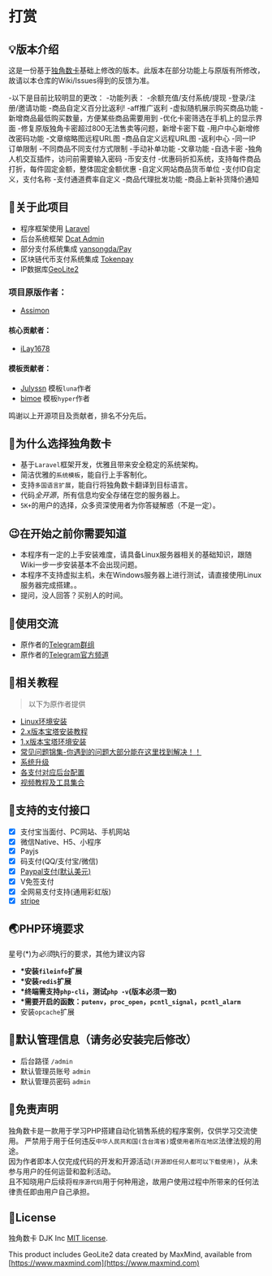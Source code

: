 



# 打赏


## :bulb:版本介绍
这是一份基于[独角数卡](https://github.com/assimon/dujiaoka)基础上修改的版本。此版本在部分功能上与原版有所修改，故请以本仓库的Wiki/Issues得到的反馈为准。

-以下是目前比较明显的更改：
-功能列表：
-余额充值/支付系统/提现
-登录/注册/邀请功能
-商品自定义百分比返利!
-aff推广返利
-虚拟随机展示购买商品功能
-新增商品最低购买数量，方便某些商品需要用到
-优化卡密筛选在手机上的显示界面
-修复原版独角卡密超过800无法售卖等问题，新增卡密下载
-用户中心新增修改密码功能
-文章缩略图远程URL图
-商品自定义远程URL图
-返利中心
-同一IP 订单限制
-不同商品不同支付方式限制
-手动补单功能
-文章功能
-自选卡密
-独角人机交互插件，访问前需要输入密码
-币安支付
-优惠码折扣系统，支持每件商品打折，每件固定金额，整体固定金额优惠
-自定义网站商品货币单位
-支付ID自定义，支付名称
-支付通道费率自定义
-商品代理批发功能
-商品上新补货降价通知

## :open_book:关于此项目

- 程序框架使用 [Laravel](https://github.com/laravel/laravel)
- 后台系统框架 [Dcat Admin](http://www.dcatadmin.com)
- 部分支付系统集成 [yansongda/Pay](https://github.com/yansongda/pay)
- 区块链代币支付系统集成 [Tokenpay](https://github.com/LightCountry/TokenPay)
- IP数据库[GeoLite2](https://dev.maxmind.com/geoip/geolite2-free-geolocation-data)

### 项目原版作者：
- [Assimon](https://github.com/assimon)

#### 核心贡献者：
- [iLay1678](https://github.com/iLay1678)

#### 模板贡献者：
- [Julyssn](https://github.com/Julyssn) 模板`luna`作者
- [bimoe](https://github.com/bimoe) 模板`hyper`作者

鸣谢以上开源项目及贡献者，排名不分先后。

## :thinking:为什么选择独角数卡

- 基于`Laravel`框架开发，优雅且带来安全稳定的系统架构。
- 简洁优雅的`系统模板`，能自行上手客制化。
- 支持`多国语言扩展`，能自行将独角数卡翻译到目标语言。
- 代码*全开源*，所有信息均安全存储在您的服务器上。
- `5K+`的用户的选择，众多资深使用者为你答疑解惑（不是一定）。

## :wink:在开始之前你需要知道

- 本程序有一定的上手安装难度，请具备Linux服务器相关的基础知识，跟随Wiki一步一步安装基本不会出现问题。
- 本程序不支持虚拟主机，未在Windows服务器上进行测试，请直接使用Linux服务器完成搭建。。
- 提问，没人回答？买别人的时间。

## :speech_balloon:使用交流
- 原作者的[Telegram群组](https://t.me/dujiaoka)
- 原作者的[Telegram官方频道](https://t.me/dujiaoshuka)




## :compass:相关教程
> 以下为原作者提供
- [Linux环境安装](https://github.com/assimon/dujiaoka/wiki/linux_install)
- [2.x版本宝塔安装教程](https://github.com/assimon/dujiaoka/wiki/2.x_bt_install)
- [1.x版本宝塔环境安装](https://github.com/assimon/dujiaoka/wiki/1.x_bt_install)
- [常见问题锦集-你遇到的问题大部分能在这里找到解决！！](https://github.com/assimon/dujiaoka/wiki/problems)
- [系统升级](https://github.com/assimon/dujiaoka/wiki/update)
- [各支付对应后台配置](https://github.com/assimon/dujiaoka/wiki/problems#各支付对应配置)
- [视频教程及工具集合](https://pan.dujiaoka.com)

## :bank:支持的支付接口
- [x] 支付宝当面付、PC网站、手机网站
- [x] 微信Native、H5、小程序
- [x] Payjs
- [x] 码支付(QQ/支付宝/微信)
- [x] [Paypal支付(默认美元)](https://www.paypal.com)
- [x] V免签支付
- [x] 全网易支付支持(通用彩虹版)
- [x] [stripe](https://stripe.com/)

## :earth_asia:PHP环境要求

星号(\*)为*必须*执行的要求，其他为建议内容

- **\*安装`fileinfo`扩展**
- **\*安装`redis`扩展**
- **\*终端需支持`php-cli`，测试`php -v`(版本必须一致)**
- **\*需要开启的函数：`putenv`，`proc_open`，`pcntl_signal`，`pcntl_alarm`**
- 安装`opcache`扩展

## :cop:默认管理信息（请务必安装完后修改）

- 后台路径 `/admin`
- 默认管理员账号 `admin`
- 默认管理员密码 `admin`

## :eyes:免责声明

独角数卡是一款用于学习PHP搭建自动化销售系统的程序案例，仅供学习交流使用。
严禁用于用于任何违反`中华人民共和国(含台湾省)`或`使用者所在地区`法律法规的用途。      
因为作者即本人仅完成代码的开发和开源活动`(开源即任何人都可以下载使用)`，从未参与用户的任何运营和盈利活动。    
且不知晓用户后续将`程序源代码`用于何种用途，故用户使用过程中所带来的任何法律责任即由用户自己承担。      

## :raised_hands:License

独角数卡 DJK Inc [MIT license](https://opensource.org/licenses/MIT).

This product includes GeoLite2 data created by MaxMind, available from
[https://www.maxmind.com](https://www.maxmind.com)

